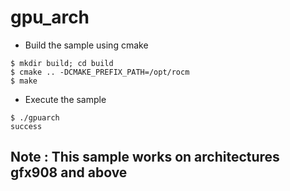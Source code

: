 # gpu_arch

- Build the sample using cmake
```
$ mkdir build; cd build
$ cmake .. -DCMAKE_PREFIX_PATH=/opt/rocm
$ make
```
- Execute the sample
```
$ ./gpuarch
success
```

## Note : This sample works on architectures gfx908 and above